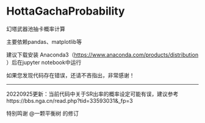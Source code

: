 # HottaGachaProbability
幻塔武器池抽卡概率计算

主要依赖pandas、matplotlib等

建议下载安装
Anaconda3（https://www.anaconda.com/products/distribution
）后在jupyter notebook中运行

如果您发现代码存在错误，还请不吝指出，非常感谢！

---------------------------------------------------------

20220925更新：当前代码中关于SR出率的概率设定可能有误，建议参考https://bbs.nga.cn/read.php?tid=33593031&_fp=3

特别鸣谢 @一颗平衡树 的修订
